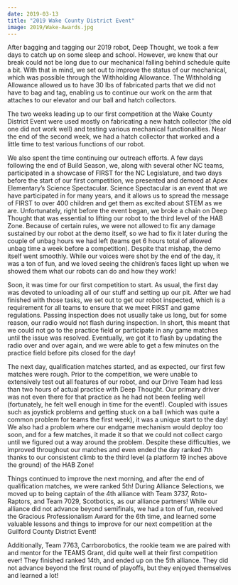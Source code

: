 ```yaml
---
date: 2019-03-13
title: "2019 Wake County District Event"
image: 2019/Wake-Awards.jpg
---
```


After bagging and tagging our 2019 robot, Deep Thought, we took a few days to catch up on some sleep and school. However, we knew that our break could not be long due to our mechanical falling behind schedule quite a bit. With that in mind, we set out to improve the status of our mechanical, which was possible through the Withholding Allowance. The Withholding Allowance allowed us to have 30 lbs of fabricated parts that we did not have to bag and tag, enabling us to continue our work on the arm that attaches to our elevator and our ball and hatch collectors.

The two weeks leading up to our first competition at the Wake County District Event were used mostly on fabricating a new hatch collector (the old one did not work well) and testing various mechanical functionalities. Near the end of the second week, we had a hatch collector that worked and a little time to test various functions of our robot.

We also spent the time continuing our outreach efforts. A few days following the end of Build Season, we, along with several other NC teams, participated in a showcase of FIRST for the NC Legislature, and two days before the start of our first competition, we presented and demoed at Apex Elementary’s Science Spectacular. Science Spectacular is an event that we have participated in for many years, and it allows us to spread the message of FIRST to over 400 children and get them as excited about STEM as we are. Unfortunately, right before the event began, we broke a chain on Deep Thought that was essential to lifting our robot to the third level of the HAB Zone. Because of certain rules, we were not allowed to fix any damage sustained by our robot at the demo itself, so we had to fix it later during the couple of unbag hours we had left (teams get 6 hours total of allowed unbag time a week before a competition). Despite that mishap, the demo itself went smoothly. While our voices were shot by the end of the day, it was a ton of fun, and we loved seeing the children’s faces light up when we showed them what our robots can do and how they work!

Soon, it was time for our first competition to start. As usual, the first day was devoted to unloading all of our stuff and setting up our pit. After we had finished with those tasks, we set out to get our robot inspected, which is a requirement for all teams to ensure that we meet FIRST and game regulations. Passing inspection does not usually take us long, but for some reason, our radio would not flash during inspection. In short, this meant that we could not go to the practice field or participate in any game matches until the issue was resolved. Eventually, we got it to flash by updating the radio over and over again, and we were able to get a few minutes on the practice field before pits closed for the day!

The next day, qualification matches started, and as expected, our first few matches were rough. Prior to the competition, we were unable to extensively test out all features of our robot, and our Drive Team had less than two hours of actual practice with Deep Thought. Our primary driver was not even there for that practice as he had not been feeling well (fortunately, he felt well enough in time for the event!). Coupled with issues such as joystick problems and getting stuck on a ball (which was quite a common problem for teams the first week), it was a unique start to the day! We also had a problem where our endgame mechanism would deploy too soon, and for a few matches, it made it so that we could not collect cargo until we figured out a way around the problem. Despite these difficulties, we improved throughout our matches and even ended the day ranked 7th thanks to our consistent climb to the third level (a platform 19 inches above the ground) of the HAB Zone!

Things continued to improve the next morning, and after the end of qualification matches, we were ranked 5th! During Alliance Selections, we moved up to being captain of the 4th alliance with Team 3737, Roto-Raptors, and Team 7029, Scotbotics, as our alliance partners! While our alliance did not advance beyond semifinals, we had a ton of fun, received the Gracious Professionalism Award for the 6th time, and learned some valuable lessons and things to improve for our next competition at the Guilford County District Event!

Additionally, Team 7763, Carrborobotics, the rookie team we are paired with and mentor for the TEAMS Grant, did quite well at their first competition ever! They finished ranked 14th, and ended up on the 5th alliance. They did not advance beyond the first round of playoffs, but they enjoyed themselves and learned a lot!
